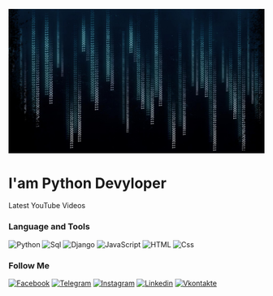 [![Header](https://github.com/Kubamanasov/Kubamanasov/blob/main/assets/%D1%84%D0%BE%D0%BD.jpg)](https://www.youtube.com/channel/UC0fDjokM_gOlW1jYQh0BWeQ)

# I'am Python Devуloper

Latest YouTube Videos

### Language and Tools
![Python](https://img.shields.io/badge/-Python-090909?style=for-the-badge&logo=python&logoColor=47C5FB)
![Sql](https://img.shields.io/badge/-Sql-090909?style=for-the-badge&logo=mysql&logoColor=006488)
![Django](https://img.shields.io/badge/-Django-090909?style=for-the-badge&logo=django&logoColor=F8C52C)
![JavaScript](https://img.shields.io/badge/-JavaScript-090909?style=for-the-badge&logo=JavaScript&logoColor=40826D)
![HTML](https://img.shields.io/badge/-Html-090909?style=for-the-badge&logo=html&logoColor=097CDB)
![Css](https://img.shields.io/badge/-Css-090909?style=for-the-badge&logo=Css&logoColor=F88C00)

### Follow Me
[![Facebook](https://img.shields.io/badge/-Facebook-090909?style=for-the-badge&logo=Facebook&logoColor=47C5FB)](https://www.facebook.com/profile.php?id=100025308222418)
[![Telegram](https://img.shields.io/badge/-Telegram-090909?style=for-the-badge&logo=Telegram&logoColor=006488)](https://t.me/BWKuBaSS)
[![Instagram](https://img.shields.io/badge/-Instagram-090909?style=for-the-badge&logo=Instagram&logoColor=F8C52C)](https://instagram.com/kubamanasovv?utm_medium=copy_link)
[![Linkedin](https://img.shields.io/badge/-Linkedin-090909?style=for-the-badge&logo=Linkedin&logoColor=40826D)](https://www.linkedin.com/in/kuba-manasov-a39863216)
[![Vkontakte](https://img.shields.io/badge/-Vkontakte-090909?style=for-the-badge&logo=Vk&logoColor=097CDB)](https://vk.com/id311071131)
